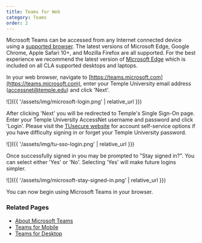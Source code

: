 ```yaml
---
title: Teams for Web
category: Teams
order: 2
---
```


Microsoft Teams can be accessed from any Internet connected device using a
[supported browser][3]. The latest versions of Microsoft Edge, Google Chrome, Apple Safari 10+, and Mozilla Firefox are all supported. For the best experience we recommend the latest version of [Microsoft Edge][2] which is included on all CLA supported desktops and laptops. 

In your web browser, navigate to
[https://teams.microsoft.com](https://teams.microsoft.com), enter your Temple
University email address (accessnet@temple.edu) and click 'Next'.

![]({{ '/assets/img/microsoft-login.png' | relative_url }})

After clicking 'Next' you will be redirected to Temple's Single Sign-On page.
Enter your Temple University AccessNet username and password and click 'Login'.
Please visit the [TUsecure website][1] for account self-service options if
you have difficulty signing in or forget your Temple University password. 

![]({{ '/assets/img/tu-sso-login.png' | relative_url }})

Once successfully signed in you may be prompted to "Stay signed in?". You can
select either 'Yes' or 'No'. Selecting 'Yes' will make future logins simpler.

![]({{ '/assets/img/microsoft-stay-signed-in.png' | relative_url }})

You can now begin using Microsoft Teams in your browser.


### Related Pages

- [About Microsoft Teams][4]
- [Teams for Mobile][5]
- [Teams for Desktop][6]

[1]: https://accounts.temple.edu/
[2]: https://support.microsoft.com/en-us/microsoft-edge/download-the-new-microsoft-edge-based-on-chromium-0f4a3dd7-55df-60f5-739f-00010dba52cf
[3]: https://support.microsoft.com/en-us/office/which-browsers-work-with-office-for-the-web-and-office-add-ins-ad1303e0-a318-47aa-b409-d3a5eb44e452
[4]: ../about
[5]: ../teams-mobile
[6]: ../teams-desktop

